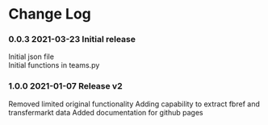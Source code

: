 # Change Log

### 0.0.3 2021-03-23 Initial release
Initial json file  
Initial functions in teams.py  

### 1.0.0 2021-01-07 Release v2
Removed limited original functionality
Adding capability to extract fbref and transfermarkt data
Added documentation for github pages
